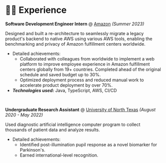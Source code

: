 # 👨‍💻 Experience

**Software Development Engineer Intern** @ [Amazon](https://www.amazon.com/) _(Summer 2023)_

Designed and built a re-architecture to seamlessly migrate a legacy product's backend to native AWS using various AWS tools, enabling the benchmarking and privacy of Amazon fulfillment centers worldwide.
- Detailed achievements:
  - Collaborated with colleagues from worldwide to implement a web platform to improve employee experience in Amazon fulfillment centers globally from 19+ countries. Completed ahead of the original schedule and saved budget up to 30%.
  - Optimized deployment process and reduced manual work to accelerate product deployment by over 70%.
- _**Technologies used:**_ Java, TypeScript, AWS, CI/CD

&nbsp;

**Undergraduate Research Assistant** @ [University of North Texas](https://www.biomed-ai.com/) _(August 2020 - May 2022)_

Used diagnostic artificial intelligence computer program to collect thousands of patient data and analyze results.
- Detailed achievements:
  - Identified post-illumination pupil response as a novel biomarker for Parkinson's.
  - Earned international-level recognition.

&nbsp;